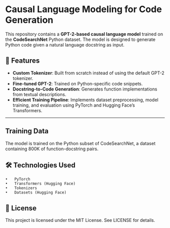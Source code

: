 # Causal Language Modeling for Code Generation

This repository contains a **GPT-2-based causal language model** trained on the **CodeSearchNet** Python dataset. The model is designed to generate Python code given a natural language docstring as input.

## 📌 Features

- **Custom Tokenizer**: Built from scratch instead of using the default GPT-2 tokenizer.
- **Fine-tuned GPT-2**: Trained on Python-specific code snippets.
- **Docstring-to-Code Generation**: Generates function implementations from textual descriptions.
- **Efficient Training Pipeline**: Implements dataset preprocessing, model training, and evaluation using PyTorch and Hugging Face’s Transformers.

---


## Training Data
The model is trained on the Python subset of CodeSearchNet, a dataset containing 800K of function-docstring pairs.  

## 🛠 Technologies Used
	•	PyTorch  
	•	Transformers (Hugging Face)  
	•	Tokenizers  
	•	Datasets (Hugging Face)  

## 📜 License

This project is licensed under the MIT License. See LICENSE for details.
